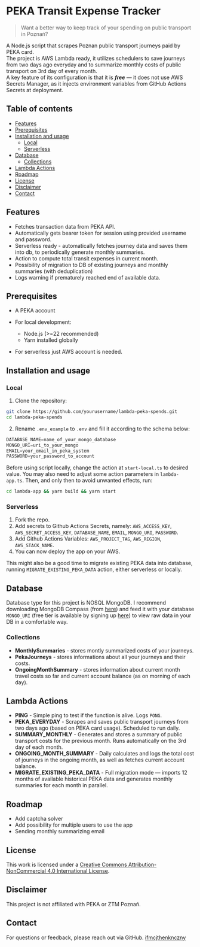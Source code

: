 # PEKA Transit Expense Tracker

> Want a better way to keep track of your spending on public transport in Poznań?

A Node.js script that scrapes Poznan public transport journeys paid by PEKA card.  
The project is AWS Lambda ready, it utilizes schedulers to save journeys from two days ago everyday and to summarize monthly costs of public transport on 3rd day of every month.  
A key feature of its configuration is that it is ***free*** — it does not use AWS Secrets Manager, as it injects environment variables from GitHub Actions Secrets at deployment.

## Table of contents
  * [Features](#features)
  * [Prerequisites](#prerequisites)
  * [Installation and usage](#installation-and-usage)
    + [Local](#local)
    + [Serverless](#serverless)
  * [Database](#database)
    + [Collections](#collections)
  * [Lambda Actions](#lambda-actions)
  * [Roadmap](#roadmap)
  * [License](#license)
  * [Disclaimer](#disclaimer)
  * [Contact](#contact)

## Features

* Fetches transaction data from PEKA API.
* Automatically gets bearer token for session using provided username and password.
* Serverless ready - automatically fetches journey data and saves them into db, to periodically generate monthly summaries.
* Action to compute total transit expenses in current month.
* Possibility of migration to DB of existing journeys and monthly summaries (with deduplication)
* Logs warning if prematurely reached end of available data.

## Prerequisites

* A PEKA account

* For local development:
    - Node.js (>=22 recommended)
    - Yarn installed globally

* For serverless just AWS account is needed.

## Installation and usage

### Local

1. Clone the repository:

```bash
git clone https://github.com/yourusername/lambda-peka-spends.git
cd lambda-peka-spends
```

2. Rename `.env_example` to `.env` and fill it according to the schema below:

```ts
DATABASE_NAME=name_of_your_mongo_database
MONGO_URI=uri_to_your_mongo
EMAIL=your_email_in_peka_system
PASSWORD=your_password_to_account
```

Before using script locally, change the action at `start-local.ts` to desired value. You may also need to adjust some action parameters in `lambda-app.ts`. Then, and only then to avoid unwanted effects, run:

```bash
cd lambda-app && yarn build && yarn start
```

### Serverless

1. Fork the repo. 
2. Add secrets to Github Actions Secrets, namely: `AWS_ACCESS_KEY`, `AWS_SECRET_ACCESS_KEY`, `DATABASE_NAME`, `EMAIL`, `MONGO_URI`, `PASSWORD`. 
3. Add Github Actions Variables: `AWS_PROJECT_TAG`, `AWS_REGION`, `AWS_STACK_NAME`. 
4. You can now deploy the app on your AWS.  

This might also be a good time to migrate existing PEKA data into database, running `MIGRATE_EXISTING_PEKA_DATA` action, either serverless or locally.

## Database

Database type for this project is NOSQL MongoDB. I recommend downloading MongoDB Compass (from [here](https://www.mongodb.com/try/download/compass)) and feed it with your database `MONGO_URI` (free tier is available by signing up [here](https://www.mongodb.com/cloud/atlas/register)) to view raw data in your DB in a comfortable way.

### Collections
* **MonthlySummaries** - stores montly summarized costs of your journeys.
* **PekaJourneys** - stores informations about all your journeys and their costs.
* **OngoingMonthSummary** - stores information about current month travel costs so far and current account balance (as on morning of each day).

## Lambda Actions
* **PING** - Simple ping to test if the function is alive. Logs ```PONG```.
* **PEKA_EVERYDAY** - Scrapes and saves public transport journeys from two days ago (based on PEKA card usage). Scheduled to run daily.
* **SUMMARY_MONTHLY** - Generates and stores a summary of public transport costs for the previous month. Runs automatically on the 3rd day of each month.
* **ONGOING_MONTH_SUMMARY** - Daily calculates and logs the total cost of journeys in the ongoing month, as well as fetches current account balance.
* **MIGRATE_EXISTING_PEKA_DATA** - Full migration mode — imports 12 months of available historical PEKA data and generates monthly summaries for each month in parallel.

## Roadmap
- Add captcha solver  
- Add possibility for multiple users to use the app  
- Sending monthly summarizing email  

## License

This work is licensed under a [Creative Commons Attribution-NonCommercial 4.0 International License](https://creativecommons.org/licenses/by-nc/4.0/).

## Disclaimer

This project is not affiliated with PEKA or ZTM Poznań.

## Contact

For questions or feedback, please reach out via GitHub.
[ifmcjthenknczny](https://github.com/ifmcjthenknczny)